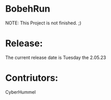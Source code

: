# BobehRun
NOTE: This Project is not finished. ;)

# Release:
The current release date is Tuesday the 2.05.23

# Contriutors:
CyberHummel

